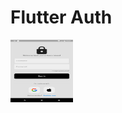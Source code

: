 # Flutter Auth

<img src="https://github.com/TomiSaputraa/LoginUi/blob/main/assets/Screenshot_1692005240.png" height="100px" width="100px">
